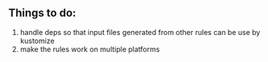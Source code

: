 ## Things to do:
1. handle deps so that input files generated from other rules can be use by kustomize
2. make the rules work on multiple platforms
